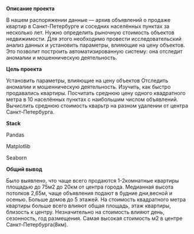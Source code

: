 **Описание проекта**

В нашем распоряжении данные  — архив объявлений о продаже квартир в Санкт-Петербурге и соседних населённых пунктах за несколько лет. Нужно определить рыночную стоимость объектов недвижимости. Для этого необходимо провести исследовательский анализ данных и установить параметры, влияющие на цену объектов. Это позволит построить автоматизированную систему: она отследит аномалии и мошенническую деятельность.

**Цель проекта**

Установить параметры, влияющие на цену объектов
Отследить аномалии и мошенническую деятельность.
Изучить, как быстро продавались квартиры. 
Посчитать среднюю цену одного квадратного метра в 10 населённых пунктах с наибольшим числом объявлений.
Вычислить среднюю стоимость кварьтр на разном удалении от центра Санкт-Петербурга.

**Stack**

Pandas

Matplotlib

Seaborn

**Общий вывод**

Было выявлено, что чаще всего продаются 1-2комнатные квартиры площадью до 75м2 до 20км от центра города. Медианная высота потолков 2,65м, чаще объявления подают в будние дни,весной и осенью. Больше домов до 5 этажей. На стоимость квадратного метра квартиры больше всего влияют общая площадь, этаж квартиры, близость к центру. Незначительно на стоимость влияют день, сезонность, год размещения. Самая высокая стоимость м2 в центре Санкт-Петербурга(8км).


